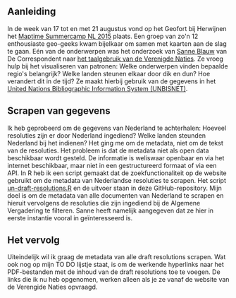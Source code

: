 ## Aanleiding
In de week van 17 tot en met 21 augustus vond op het Geofort bij Herwijnen het [Maptime Summercamp NL 2015](http://www.meetup.com/GeoForts-sideshow-diverse-activiteiten-op-het-fort/events/223911131/) plaats. Een groep van zo'n 12 enthousiaste geo-geeks kwam bijelkaar om samen met kaarten aan de slag te gaan. Eén van de onderwerpen was het onderzoek van [Sanne Blauw](https://twitter.com/sanneblauw) van De Correspondent naar [het taalgebruik van de Verenigde Naties](https://decorrespondent.nl/3140/Help-ons-zoeken-naar-de-stopwoordjes-van-de-Verenigde-Naties/582291968280-0d2f6f09). Ze vroeg hulp bij het visualiseren van patronen: Welke onderwerpen vinden bepaalde regio's belangrijk? Welke landen steunen elkaar door dik en dun? Hoe verandert dit in de tijd? Ze maakt hierbij gebruik van de gegevens in het [United Nations Bibliographic Information System (UNBISNET)](http://unbisnet.un.org:8080/ipac20/ipac.jsp?&menu=search&aspect=power&npp=50&ipp=20&spp=20&profile=bib&index=.TW&term=%22draft+resolution%22&index=.AW&term=Netherlands).

## Scrapen van gegevens
Ik heb geprobeerd om de gegevens van Nederland te achterhalen: Hoeveel resoluties zijn er door Nederland ingediend? Welke landen steunden Nederland bij het indienen? 
Het ging me om de metadata, niet om de tekst van de resoluties.
Het probleem is dat de metadata niet als open data beschikbaar wordt gesteld. De informatie is weliswaar openbaar en via het internet beschikbaar, maar niet in een gestructureerd formaat of via een API.
In R heb ik een script gemaakt dat de zoekfunctionaliteit op de website gebruikt om de metadata van Nederlandse resoluties te scrapen. Het script [un-draft-resolutions.R](https://github.com/FrieseWoudloper/un-draft-resolutions/blob/master/un-draft-resolutions.R) en de uitvoer staan in deze GitHub-repository.
Mijn doel is om de metadata van alle documenten van Nederland te scrapen en hieruit vervolgens de resoluties die zijn ingediend bij de Algemene Vergadering te filteren. Sanne heeft namelijk aangegeven dat ze hier in eerste instantie vooral in geïnteresseerd is.

## Het vervolg
Uiteindelijk wil ik graag de metadata van alle draft resolutions scrapen. Wat ook nog op mijn TO DO lijstje staat, is om de werkende hyperlinks naar het PDF-bestanden met de inhoud van de draft resolutions toe te voegen. De links die ik nu heb opgenomen, werken alleen als je ze vanaf de website van de Verengide Naties opvraagd.